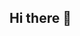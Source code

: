 ## Hi there 👋

<!--
**drmSalo/drmSalo** is a ✨ _special_ ✨ repository because its `README.md` (this file) appears on your GitHub profile.

Here are some ideas to get you started:

- 🌱 I’m currently Python Django
- 💬 Ask me about React JS and React Native as well as TypeScript and other Web Development Things

## My skills
